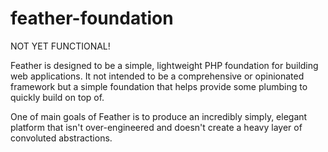 # feather-foundation

NOT YET FUNCTIONAL!

Feather is designed to be a simple, lightweight PHP foundation for building web applications. It not intended to be a comprehensive or opinionated framework but a simple foundation that helps provide some plumbing to quickly build on top of.

One of main goals of Feather is to produce an incredibly simply, elegant platform that isn't over-engineered and doesn't create a heavy layer of convoluted abstractions.
